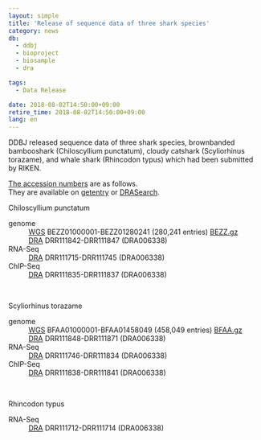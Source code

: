 ```yaml
---
layout: simple
title: 'Release of sequence data of three shark species'
category: news
db:
  - ddbj
  - bioproject
  - biosample
  - dra

tags:
  - Data Release

date: 2018-08-02T14:50:00+09:00
retire_time: 2018-08-02T14:50:00+09:00
lang: en
---
```


<p>DDBJ released sequence data of three shark species, brownbanded bambooshark (<span class="italic">Chiloscyllium punctatum</span>), cloudy catshark (<span class="italic">Scyliorhinus torazame</span>), and whale shark (<span class="italic">Rhincodon typus</span>) which had been submitted by RIKEN. </p>

<p><a href="/ddbj/documents/accessions.html">The accession numbers</a> are as follows. <br>They are available on <a href="http://getentry.ddbj.nig.ac.jp/top-e.html">getentry</a> or <a href="http://ddbj.nig.ac.jp/DRASearch/">DRASearch</a>. <br>

<p class="bold italic no_bottom">Chiloscyllium punctatum</p>

<dl>
    <dt>genome</dt>
    <dd><a href="/ddbj/wgs-e.html">WGS</a> BEZZ01000001-BEZZ01280241 (280,241 entries) <a href="https://ddbj.nig.ac.jp/public/ddbj_database/wgs/BE/BEZZ.gz">BEZZ.gz</a><br>
    <dd><a href="/dra/index-e.html">DRA</a> DRR111842-DRR111847 (DRA006338)</dd>
    <dt>RNA-Seq</dt>
    <dd><a href="/dra/index-e.html">DRA</a> DRR111715-DRR111745 (DRA006338)</dd>
    <dt>ChIP-Seq</dt>
    <dd><a href="/dra/index-e.html">DRA</a> DRR111835-DRR111837 (DRA006338)</dd>
</dl><br>

<p class="bold italic no_bottom">Scyliorhinus torazame</p>

<dl>
    <dt>genome</dt>
    <dd><a href="/ddbj/wgs-e.html">WGS</a> BFAA01000001-BFAA01458049 (458,049 entries) <a href="https://ddbj.nig.ac.jp/public/ddbj_database/wgs/BF/BFAA.gz">BFAA.gz</a><br>
    <dd><a href="/dra/index-e.html">DRA</a> DRR111848-DRR111871 (DRA006338)</dd>
    <dt>RNA-Seq</dt>
    <dd><a href="/dra/index-e.html">DRA</a> DRR111746-DRR111834 (DRA006338)</dd>
    <dt>ChIP-Seq</dt>
    <dd><a href="/dra/index-e.html">DRA</a> DRR111838-DRR111841 (DRA006338)</dd>
</dl><br>

<p class="bold italic no_bottom">Rhincodon typus</p>

<dl>
    <dt>RNA-Seq</dt>
    <dd><a href="/dra/index-e.html">DRA</a> DRR111712-DRR111714 (DRA006338)</dd>
</dl>
